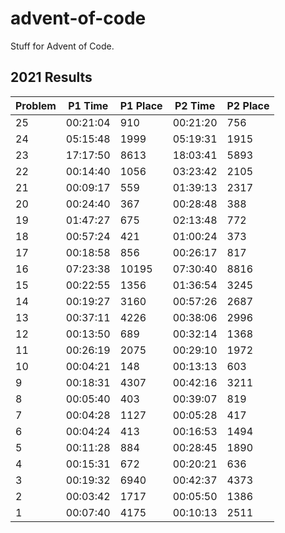 # advent-of-code

Stuff for Advent of Code.

## 2021 Results

| Problem | P1 Time | P1 Place | P2 Time | P2 Place |
|---------|---------|----------|---------|----------|
| 25 | 00:21:04 |   910 | 00:21:20 |  756 |
| 24 | 05:15:48 |  1999 | 05:19:31 | 1915 |
| 23 | 17:17:50 |  8613 | 18:03:41 | 5893 |
| 22 | 00:14:40 |  1056 | 03:23:42 | 2105 |
| 21 | 00:09:17 |   559 | 01:39:13 | 2317 |
| 20 | 00:24:40 |   367 | 00:28:48 |  388 |
| 19 | 01:47:27 |   675 | 02:13:48 |  772 |
| 18 | 00:57:24 |   421 | 01:00:24 |  373 |
| 17 | 00:18:58 |   856 | 00:26:17 |  817 |
| 16 | 07:23:38 | 10195 | 07:30:40 | 8816 |
| 15 | 00:22:55 |  1356 | 01:36:54 | 3245 |
| 14 | 00:19:27 |  3160 | 00:57:26 | 2687 |
| 13 | 00:37:11 |  4226 | 00:38:06 | 2996 |
| 12 | 00:13:50 |   689 | 00:32:14 | 1368 |
| 11 | 00:26:19 |  2075 | 00:29:10 | 1972 |
| 10 | 00:04:21 |   148 | 00:13:13 |  603 |
|  9 | 00:18:31 |  4307 | 00:42:16 | 3211 |
|  8 | 00:05:40 |   403 | 00:39:07 |  819 |
|  7 | 00:04:28 |  1127 | 00:05:28 |  417 |
|  6 | 00:04:24 |   413 | 00:16:53 | 1494 |
|  5 | 00:11:28 |   884 | 00:28:45 | 1890 |
|  4 | 00:15:31 |   672 | 00:20:21 |  636 |
|  3 | 00:19:32 |  6940 | 00:42:37 | 4373 |
|  2 | 00:03:42 |  1717 | 00:05:50 | 1386 |
|  1 | 00:07:40 |  4175 | 00:10:13 | 2511 |
